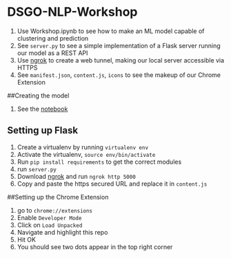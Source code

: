 # DSGO-NLP-Workshop


1. Use Workshop.ipynb to see how to make an ML model capable of clustering and prediction
2. See `server.py` to see a simple implementation of a Flask server running our model as a REST API
3. Use [ngrok](https://ngrok.com) to create a web tunnel, making our local server accessible via HTTPS
4. See `manifest.json`, `content.js`, `icons` to see the makeup of our Chrome Extension

##Creating the model
1. See the [notebook](Workshop.ipynb)


## Setting up Flask
1. Create a virtualenv by running `virtualenv env`
2. Activate the virtualenv, `source env/bin/activate`
3. Run `pip install requirements` to get the correct modules
4. run `server.py`
5. Download [ngrok](https://ngrok.com) and run `ngrok http 5000`
6. Copy and paste the https secured URL and replace it in `content.js`

##Setting up the Chrome Extension
1. go to `chrome://extensions`
2. Enable `Developer Mode`
3. Click on `Load Unpacked`
4. Navigate and highlight this repo
5. Hit OK
6. You should see two dots appear in the top right corner